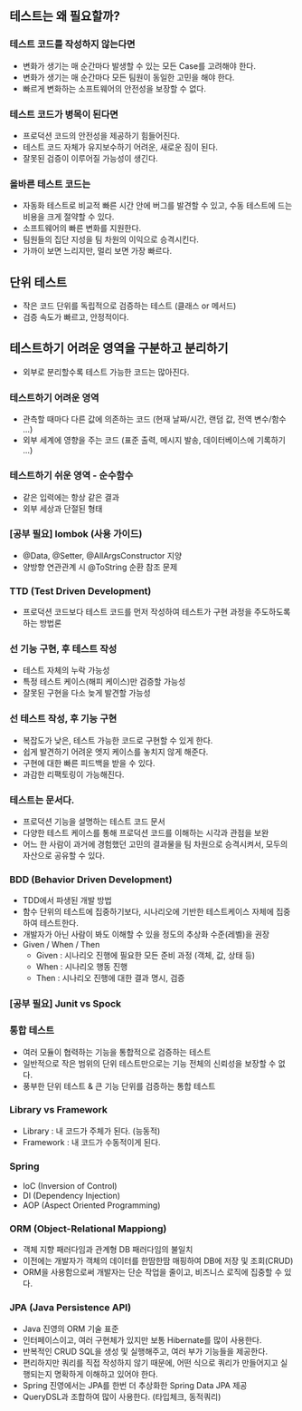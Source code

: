 ## 테스트는 왜 필요할까?

### 테스트 코드를 작성하지 않는다면
 - 변화가 생기는 매 순간마다 발생할 수 있는 모든 Case를 고려해야 한다.
 - 변화가 생기는 매 순간마다 모든 팀원이 동일한 고민을 해야 한다.
 - 빠르게 변화하는 소프트웨어의 안전성을 보장할 수 없다.

### 테스트 코드가 병목이 된다면
 - 프로덕션 코드의 안전성을 제공하기 힘들어진다.
 - 테스트 코드 자체가 유지보수하기 어려운, 새로운 짐이 된다.
 - 잘못된 검증이 이루어질 가능성이 생긴다.

### 올바른 테스트 코드는
 - 자동화 테스트로 비교적 빠른 시간 안에 버그를 발견할 수 있고, 수동 테스트에 드는 비용을 크게 절약할 수 있다.
 - 소프트웨어의 빠른 변화를 지원한다.
 - 팀원들의 집단 지성을 팀 차원의 이익으로 승격시킨다.
 - 가까이 보면 느리지만, 멀리 보면 가장 빠르다.


## 단위 테스트
- 작은 코드 단위를 독립적으로 검증하는 테스트 (클래스 or 메서드)
- 검증 속도가 빠르고, 안정적이다.


## 테스트하기 어려운 영역을 구분하고 분리하기
- 외부로 분리할수록 테스트 가능한 코드는 많아진다.

### 테스트하기 어려운 영역
- 관측할 때마다 다른 값에 의존하는 코드 (현재 날짜/시간, 랜덤 값, 전역 변수/함수 ...)
- 외부 세계에 영향을 주는 코드 (표준 출력, 메시지 발송, 데이터베이스에 기록하기 ...)

### 테스트하기 쉬운 영역 - 순수함수
- 같은 입력에는 항상 같은 결과
- 외부 세상과 단절된 형태

### [공부 필요] lombok (사용 가이드)
- @Data, @Setter, @AllArgsConstructor 지양
- 양방향 연관관계 시 @ToString 순환 참조 문제

### TTD (Test Driven Development)
- 프로덕션 코드보다 테스트 코드를 먼저 작성하여 테스트가 구현 과정을 주도하도록 하는 방법론

### 선 기능 구현, 후 테스트 작성
- 테스트 자체의 누락 가능성
- 특정 테스트 케이스(해피 케이스)만 검증할 가능성
- 잘못된 구현을 다소 늦게 발견할 가능성

### 선 테스트 작성, 후 기능 구현
- 복잡도가 낮은, 테스트 가능한 코드로 구현할 수 있게 한다.
- 쉽게 발견하기 어려운 엣지 케이스를 놓치지 않게 해준다.
- 구현에 대한 빠른 피드백을 받을 수 있다.
- 과감한 리팩토링이 가능해진다.

### 테스트는 문서다.
- 프로덕션 기능을 설명하는 테스트 코드 문서
- 다양한 테스트 케이스를 통해 프로덕션 코드를 이해하는 시각과 관점을 보완
- 어느 한 사람이 과거에 경험했던 고민의 결과물을 팀 차원으로 승격시켜서, 모두의 자산으로 공유할 수 있다.

### BDD (Behavior Driven Development)
- TDD에서 파생된 개발 방법
- 함수 단위의 테스트에 집중하기보다, 시나리오에 기반한 테스트케이스 자체에 집중하여 테스트한다.
- 개발자가 아닌 사람이 봐도 이해할 수 있을 정도의 추상화 수준(레벨)을 권장
- Given / When / Then
  - Given : 시나리오 진행에 필요한 모든 준비 과정 (객체, 값, 상태 등)
  - When : 시나리오 행동 진행
  - Then : 시나리오 진행에 대한 결과 명시, 검증

### [공부 필요] Junit vs Spock

### 통합 테스트
- 여러 모듈이 협력하는 기능을 통합적으로 검증하는 테스트
- 일반적으로 작은 범위의 단위 테스트만으로는 기능 전체의 신뢰성을 보장할 수 없다.
- 풍부한 단위 테스트 & 큰 기능 단위를 검증하는 통합 테스트

### Library vs Framework
- Library : 내 코드가 주체가 된다. (능동적)
- Framework : 내 코드가 수동적이게 된다.

### Spring
- IoC (Inversion of Control)
- DI (Dependency Injection)
- AOP (Aspect Oriented Programming)

### ORM (Object-Relational Mappiong)
- 객체 지향 패러다임과 관계형 DB 패러다임의 불일치
- 이전에는 개발자가 객체의 데이터를 한땀한땀 매핑하여 DB에 저장 및 조회(CRUD)
- ORM을 사용함으로써 개발자는 단순 작업을 줄이고, 비즈니스 로직에 집중할 수 있다.

### JPA (Java Persistence API) 
- Java 진영의 ORM 기술 표준
- 인터페이스이고, 여러 구현체가 있지만 보통 Hibernate를 많이 사용한다.
- 반복적인 CRUD SQL을 생성 및 실행해주고, 여러 부가 기능들을 제공한다.
- 편리하지만 쿼리를 직접 작성하지 않기 때문에, 어떤 식으로 쿼리가 만들어지고 실행되는지 명확하게 이해하고 있어야 한다.
- Spring 진영에서는 JPA를 한번 더 추상화한 Spring Data JPA 제공
- QueryDSL과 조합하여 많이 사용한다. (타입체크, 동적쿼리)